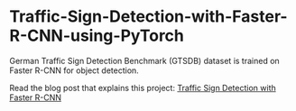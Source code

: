 # Traffic-Sign-Detection-with-Faster-R-CNN-using-PyTorch
German Traffic Sign Detection Benchmark (GTSDB) dataset is trained on Faster R-CNN for object detection.

Read the blog post that explains this project: [Traffic Sign Detection with Faster R-CNN](https://sidthoviti.com/traffic-sign-detection-using-faster-rcnn-gtsdb/)

